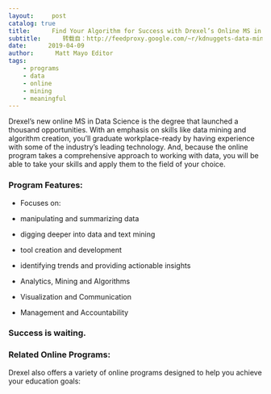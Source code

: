 ```yaml
---
layout:     post
catalog: true
title:      Find Your Algorithm for Success with Drexel’s Online MS in Data Science
subtitle:      转载自：http://feedproxy.google.com/~r/kdnuggets-data-mining-analytics/~3/ntogz6mZGj8/drexel-find-algorithm-success-online-ms-data-science.html
date:      2019-04-09
author:      Matt Mayo Editor
tags:
    - programs
    - data
    - online
    - mining
    - meaningful
---
```


Drexel’s new online MS in Data Science is the degree that launched a thousand opportunities. With an emphasis on skills like data mining and algorithm creation, you’ll graduate workplace-ready by having experience with some of the industry’s leading technology. And, because the online program takes a comprehensive approach to working with data, you will be able to take your skills and apply them to the field of your choice.

### Program Features:

- Focuses on:


- manipulating and summarizing data

- digging deeper into data and text mining

- tool creation and development

- identifying trends and providing actionable insights


- Analytics, Mining and Algorithms

- Visualization and Communication

- Management and Accountability


### Success is waiting.

### Related Online Programs: 

Drexel also offers a variety of online programs designed to help you achieve your education goals:

